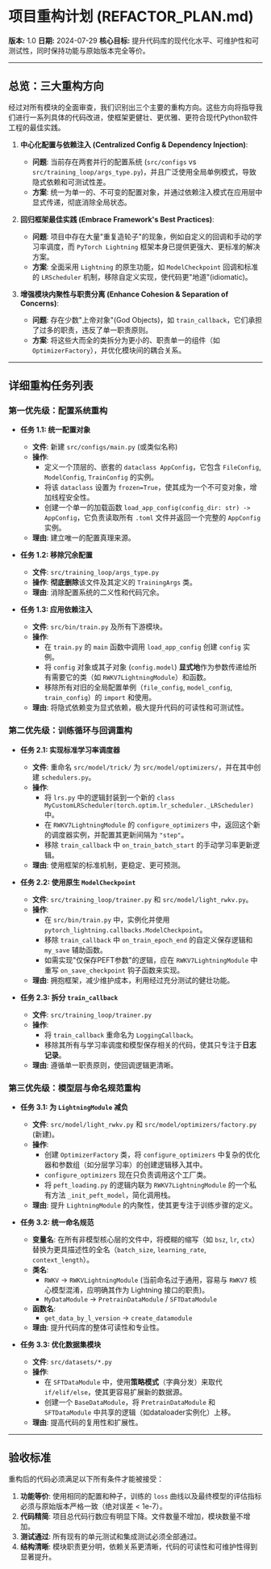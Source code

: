 # 项目重构计划 (REFACTOR_PLAN.md)

**版本:** 1.0
**日期:** 2024-07-29
**核心目标:** 提升代码库的现代化水平、可维护性和可测试性，同时保持功能与原始版本完全等价。

---

## **总览：三大重构方向**

经过对所有模块的全面审查，我们识别出三个主要的重构方向。这些方向将指导我们进行一系列具体的代码改进，使框架更健壮、更优雅、更符合现代Python软件工程的最佳实践。

1.  **中心化配置与依赖注入 (Centralized Config & Dependency Injection)**:
    *   **问题**: 当前存在两套并行的配置系统 (`src/configs` vs `src/training_loop/args_type.py`)，并且广泛使用全局单例模式，导致隐式依赖和可测试性差。
    *   **方案**: 统一为单一的、不可变的配置对象，并通过依赖注入模式在应用层中显式传递，彻底消除全局状态。

2.  **回归框架最佳实践 (Embrace Framework's Best Practices)**:
    *   **问题**: 项目中存在大量"重复造轮子"的现象，例如自定义的回调和手动的学习率调度，而 `PyTorch Lightning` 框架本身已提供更强大、更标准的解决方案。
    *   **方案**: 全面采用 `Lightning` 的原生功能，如 `ModelCheckpoint` 回调和标准的 `LRScheduler` 机制，移除自定义实现，使代码更"地道"(idiomatic)。

3.  **增强模块内聚性与职责分离 (Enhance Cohesion & Separation of Concerns)**:
    *   **问题**: 存在少数"上帝对象"(God Objects)，如 `train_callback`，它们承担了过多的职责，违反了单一职责原则。
    *   **方案**: 将这些大而全的类拆分为更小的、职责单一的组件（如 `OptimizerFactory`），并优化模块间的耦合关系。

---

## **详细重构任务列表**

### **第一优先级：配置系统重构**

*   **任务 1.1: 统一配置对象**
    *   **文件**: 新建 `src/configs/main.py` (或类似名称)
    *   **操作**:
        *   定义一个顶层的、嵌套的 `dataclass AppConfig`，它包含 `FileConfig`, `ModelConfig`, `TrainConfig` 的实例。
        *   将该 `dataclass` 设置为 `frozen=True`，使其成为一个不可变对象，增加线程安全性。
        *   创建一个单一的加载函数 `load_app_config(config_dir: str) -> AppConfig`，它负责读取所有 `.toml` 文件并返回一个完整的 `AppConfig` 实例。
    *   **理由**: 建立唯一的配置真理来源。

*   **任务 1.2: 移除冗余配置**
    *   **文件**: `src/training_loop/args_type.py`
    *   **操作**: **彻底删除**该文件及其定义的 `TrainingArgs` 类。
    *   **理由**: 消除配置系统的二义性和代码冗余。

*   **任务 1.3: 应用依赖注入**
    *   **文件**: `src/bin/train.py` 及所有下游模块。
    *   **操作**:
        *   在 `train.py` 的 `main` 函数中调用 `load_app_config` 创建 `config` 实例。
        *   将 `config` 对象或其子对象 (`config.model`) **显式地**作为参数传递给所有需要它的类（如 `RWKV7LightningModule`）和函数。
        *   移除所有对旧的全局配置单例（`file_config`, `model_config`, `train_config`）的 `import` 和使用。
    *   **理由**: 将隐式依赖变为显式依赖，极大提升代码的可读性和可测试性。

### **第二优先级：训练循环与回调重构**

*   **任务 2.1: 实现标准学习率调度器**
    *   **文件**: 重命名 `src/model/trick/` 为 `src/model/optimizers/`，并在其中创建 `schedulers.py`。
    *   **操作**:
        *   将 `lrs.py` 中的逻辑封装到一个新的 `class MyCustomLRScheduler(torch.optim.lr_scheduler._LRScheduler)` 中。
        *   在 `RWKV7LightningModule` 的 `configure_optimizers` 中，返回这个新的调度器实例，并配置其更新间隔为 `"step"`。
        *   移除 `train_callback` 中 `on_train_batch_start` 的手动学习率更新逻辑。
    *   **理由**: 使用框架的标准机制，更稳定、更可预测。

*   **任务 2.2: 使用原生 `ModelCheckpoint`**
    *   **文件**: `src/training_loop/trainer.py` 和 `src/model/light_rwkv.py`。
    *   **操作**:
        *   在 `src/bin/train.py` 中，实例化并使用 `pytorch_lightning.callbacks.ModelCheckpoint`。
        *   移除 `train_callback` 中 `on_train_epoch_end` 的自定义保存逻辑和 `my_save` 辅助函数。
        *   如需实现"仅保存PEFT参数"的逻辑，应在 `RWKV7LightningModule` 中重写 `on_save_checkpoint` 钩子函数来实现。
    *   **理由**: 拥抱框架，减少维护成本，利用经过充分测试的健壮功能。

*   **任务 2.3: 拆分 `train_callback`**
    *   **文件**: `src/training_loop/trainer.py`
    *   **操作**:
        *   将 `train_callback` 重命名为 `LoggingCallback`。
        *   移除其所有与学习率调度和模型保存相关的代码，使其只专注于**日志记录**。
    *   **理由**: 遵循单一职责原则，使回调逻辑更清晰。

### **第三优先级：模型层与命名规范重构**

*   **任务 3.1: 为 `LightningModule` 减负**
    *   **文件**: `src/model/light_rwkv.py` 和 `src/model/optimizers/factory.py` (新建)。
    *   **操作**:
        *   创建 `OptimizerFactory` 类，将 `configure_optimizers` 中复杂的优化器和参数组（如分层学习率）的创建逻辑移入其中。
        *   `configure_optimizers` 现在只负责调用这个工厂类。
        *   将 `peft_loading.py` 的逻辑内联为 `RWKV7LightningModule` 的一个私有方法 `_init_peft_model`，简化调用栈。
    *   **理由**: 提升 `LightningModule` 的内聚性，使其更专注于训练步骤的定义。

*   **任务 3.2: 统一命名规范**
    *   **变量名**: 在所有非模型核心层的文件中，将模糊的缩写（如 `bsz`, `lr`, `ctx`）替换为更具描述性的全名（`batch_size`, `learning_rate`, `context_length`）。
    *   **类名**:
        *   `RWKV` -> `RWKVLightningModule` (当前命名过于通用，容易与 `RWKV7` 核心模型混淆，应明确其作为 Lightning 接口的职责)。
        *   `MyDataModule` -> `PretrainDataModule` / `SFTDataModule`
    *   **函数名**:
        *   `get_data_by_l_version` -> `create_datamodule`
    *   **理由**: 提升代码库的整体可读性和专业性。

*   **任务 3.3: 优化数据集模块**
    *   **文件**: `src/datasets/*.py`
    *   **操作**:
        *   在 `SFTDataModule` 中，使用**策略模式**（字典分发）来取代 `if/elif/else`，使其更容易扩展新的数据源。
        *   创建一个 `BaseDataModule`，将 `PretrainDataModule` 和 `SFTDataModule` 中共享的逻辑（如dataloader实例化）上移。
    *   **理由**: 提高代码的复用性和扩展性。

---

## **验收标准**

重构后的代码必须满足以下所有条件才能被接受：

1.  **功能等价**: 使用相同的配置和种子，训练的 `loss` 曲线以及最终模型的评估指标必须与原始版本严格一致（绝对误差 < 1e-7）。
2.  **代码精简**: 项目总代码行数应有明显下降。文件数量不增加，模块数量不增加。
3.  **测试通过**: 所有现有的单元测试和集成测试必须全部通过。
4.  **结构清晰**: 模块职责更分明，依赖关系更清晰，代码的可读性和可维护性得到显著提升。 